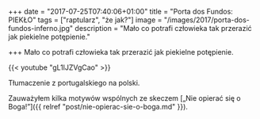 +++
date = "2017-07-25T07:40:06+01:00"
title = "Porta dos Fundos: PIEKŁO"
tags = ["raptularz", "że jak?"]
image = "/images/2017/porta-dos-fundos-inferno.jpg"
description = "Mało co potrafi człowieka tak przerazić jak piekielne potępienie."

+++
Mało co potrafi człowieka tak przerazić jak piekielne potępienie.

{{< youtube "gL1lJZVgCao" >}}

<!--more-->
Tłumaczenie z portugalskiego na polski.

Zauważyłem kilka motywów wspólnych ze skeczem [„Nie opierać się o Boga!”]({{
    relref "post/nie-opierac-sie-o-boga.md" }}).
